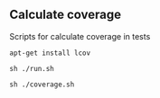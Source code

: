 
## Calculate coverage

Scripts for calculate coverage in tests


```apt-get install lcov```


```sh ./run.sh```


```sh ./coverage.sh```


